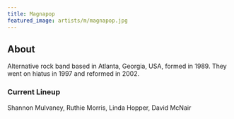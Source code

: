 ```yaml
---
title: Magnapop
featured_image: artists/m/magnapop.jpg
---
```

## About

Alternative rock band based in Atlanta, Georgia, USA, formed in 1989.
They went on hiatus in 1997 and reformed in 2002.

### Current Lineup

Shannon Mulvaney, Ruthie Morris, Linda Hopper, David McNair

